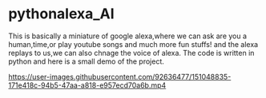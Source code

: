 # pythonalexa_AI

This is basically a miniature of google alexa,where we can ask are you a human,time,or play youtube songs and much more fun stuffs! and the alexa replays to us,we can also chnage the voice of alexa.
The code is written in python and here is a small demo of the project.

https://user-images.githubusercontent.com/92636477/151048835-171e418c-94b5-47aa-a818-e957ecd70a6b.mp4

